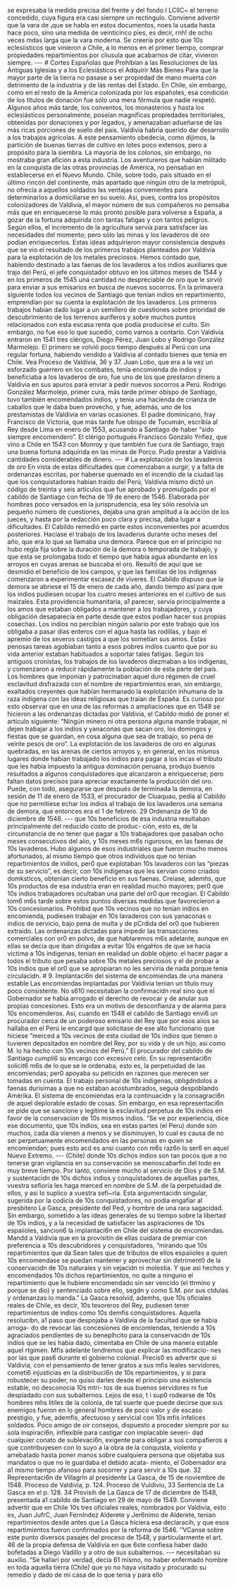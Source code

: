 se expresaba la medida precisa del frente y del fondo I LCIIC~ el terreno concedido, cuya figura era casi siernpre un rectingulo. Conviene advertir que la vara de ₁que se habla en estos documentos, noes la usada hasta hace poco, sino una medida de veinticinco pies, es decir, rnh! de ocho veces mdas larga que la vara moderna. Se creeria por esto que 10s eclesiisticos que vinieron a Chile, a lo menos en el primer tiempo, comprar propiedades repartimientos por cliusula que acabarnos de citar, vivieron siempre. --- # Cortes Españolas que Prohibían a las Resoluciones de las Antiguas Iglesias y a los Eclesiásticos el Adquirir Más Bienes Para que la mayor parte de la tierra no pasase a ser propiedad de mano muerta con detrimento de la industria y de las rentas del Estado. En Chile, sin embargo, como en el resto de la América colonizada por los españoles, esa condición de los títulos de donación fue sólo una mera fórmula que nadie respetó. Algunos años más tarde, los conventos, los monasterios y hasta los eclesiásticos personalmente, poseían magníficas propiedades territoriales, obtenidas por donaciones y por legados, y amenazaban adueñarse de las más ricas porciones de suelo del país. Valdivia habría querido dar desarrollo a los trabajos agrícolas. A este pensamiento obedecía, como dijimos, la partición de buenas tierras de cultivo en lotes poco extensos, pero a propósito para la siembra. La mayoría de los colonos, sin embargo, no mostraba gran afición a esta industria. Los aventureros que habían militado en la conquista de las otras provincias de América, no pensaban en establecerse en el Nuevo Mundo. Chile, sobre todo, país situado en el último rincón del continente, más apartado que ningún otro de la metrópoli, no ofrecía a aquellos soldados las ventajas convenientes para determinarlos a domiciliarse en su suelo. Así, pues, contra los propósitos colonizadores de Valdivia, el mayor número de sus compañeros no pensaba más que en enriquecerse lo más pronto posible para volverse a España, a gozar de la fortuna adquirida con tantas fatigas y con tantos peligros. Según ellos, el incremento de la agricultura servía para satisfacer las necesidades del momento; pero sólo las minas y los lavaderos de oro podían enriquecerlos. Estas ideas adquirieron mayor consistencia después que se vio el resultado de los primeros trabajos planteados por Valdivia para la explotación de los metales preciosos. Hemos contado que, habiendo destinado a las faenas de los lavaderos a los indios auxiliares que trajo del Perú, el jefe conquistador obtuvo en los últimos meses de 1544 y en los primeros de 1545 una cantidad no despreciable de oro que le sirvió para enviar a sus emisarios en busca de nuevos socorros. En la primavera siguiente todos los vecinos de Santiago que tenían indios en repartimiento, emprendían por su cuenta la explotación de los lavaderos. Los primeros trabajos habían dado lugar a un semillero de cuestiones sobre prioridad de descubrimiento de los terrenos auríferos y sobre muchos puntos relacionados con esta escasa renta que podía producirse el culto. Sin embargo, no fue eso lo que sucedió, como vamos a contarlo. Con Valdivia entraron en 1541 tres clérigos, Diego Pérez, Juan Lobo y Rodrigo González Marmolejo. El primero se volvió poco tiempo después al Perú con una regular fortuna, habiendo vendido a Valdivia al contado bienes que tenía en Chile. Vea Proceso de Valdivia, 36 y 37. Juan Lobo, que era a la vez un esforzado guerrero en los combates, tenía encomienda de indios y beneficiaba a los lavaderos de oro, fue uno de los que prestaron dinero a Valdivia en sus apuros para enviar a pedir nuevos socorros a Perú. Rodrigo González Marmolejo, primer cura, más tarde primer obispo de Santiago, tuvo también encomendados indios, y tenía una hacienda de crianza de caballos que le daba buen provecho, y fue, además, uno de los prestamistas de Valdivia en varias ocasiones. El padre dominicano, fray Francisco de Victoria, que más tarde fue obispo de Tucumán, escribía al Rey desde Lima en enero de 1553, acusando a Santiago de haber “sido siempre encomendero”. El clérigo portugués Francisco Gonzalo Ynfiez, que vino a Chile en 1543 con Monroy y que también fue cura de Santiago, trajo una buena fortuna adquirida en las minas de Porco. Pudo prestar a Valdivia cantidades considerables de dinero. --- # La explotación de los lavaderos de oro En vista de estas dificultades que comenzaban a surgir, y a falta de ordenanzas escritas, por haberse quemado en el incendio de la ciudad las que los conquistadores habían traído del Perú, Valdivia mismo dictó un código de treinta y seis artículos que fue aprobado y promulgado por el cabildo de Santiago con fecha de 19 de enero de 1546. Elaborada por hombres poco versados en la jurisprudencia, esa ley sólo resolvía un pequeño número de cuestiones, dejaba una gran amplitud a la acción de los jueces, y hasta por la redacción poco clara y precisa, daba lugar a dificultades. El Cabildo remediò en parte estos inconvenientes por acuerdos posteriores. Haciase el trabajo de los lavaderos durante ocho meses del año, que era lo que se llamaba una demora. Parece que en el principio no hubo regla fija sobre la duración de la demora o temporada de trabajo, y que esta se prolongaba todo el tiempo que había agua abundante en los arroyos en cuyas arenas se buscaba el oro. Resultó de aquí que se desmidió el beneficio de los campos, y que las familias de los indígenas comenzaron a experimentar escasez de víveres. El Cabildo dispuso que la demora se abriese el 15 de enero de cada año, dando tiempo así para que los indios pudiesen ocupar los cuatro meses anteriores en el cultivo de sus maizales. Esta providencia humanitaria, a1 parecer, servía principalmente a los amos que estaban obligados a mantener a los trabajadores, y cuya obligación desaparecía en parte desde que estos podían hacer sus propias cosechas. Los indios no percibían ningún salario por este trabajo que los obligaba a pasar días enteros con el agua hasta las rodillas, y bajo el apremio de los severos castigos a que los sometían sus amos. Estas penosas tareas agobiaban tanto a esos pobres indios cuanto que por su vida anterior estaban habituados a soportar tales fatigas. Según los antiguos cronistas, los trabajos de los lavaderos diezmaban a los indígenas, y comenzaron a reducir rápidamente la población de esta parte del país. Los hombres que imponían y patrocinaban aquel duro régimen de cruel esclavitud disfrazada con el nombre de repartimientos eran, sin embargo, exaltados creyentes que habían hermanado la explotación inhumana de la raza indígena con las ideas religiosas que traían de España. Es curioso por esto observar que en una de las reformas o ampliaciones que en 1548 se hicieron a las ordenanzas dictadas por Valdivia, el Cabildo midió de poner el artículo siguiente: “Ningún minero ni otra persona alguna mande trabajar, ni dejen trabajar a los indios y yanaconas que sacan oro, los domingos y fiestas que se guardan, en cosa alguna que sea de trabajo, so pena de veinte pesos de oro”. La explotación de los lavaderos de oro en algunas quebradas, en las arenas de ciertos arroyos y, en general, en los mismos lugares donde habían trabajado los indios para pagar a los incas el tributo que les había impuesto la antigua dominación peruana, produjo buenos resultados a algunos conquistadores que alcanzaron a enriquecerse; pero faltan datos precisos para apreciar exactamente la producción del oro. Puede, con todo, asegurarse que después de terminada la demora, en sesión de 11 de enero de 1533, el procurador de Cluaquau, pedía al Cabildo que no permitiese echar los indios al trabajo de los lavaderos una semana de demora, que entonces era el 1 de febrero. 29 Ordenanza de 10 de diciembre de 1548. --- que 10s beneficios de esa industria resultaban principalmente del reducido costo de produc- ción, esto es, de la circunstancia de no tener que pagar a 10s trabajadores que pasaban ocho meses consecutivos del aiio, y 10s meses m6s rigurosos, en las faenas de 10s lavaderos. Hubo algunos de esos industriales que fueron mucho menos afortunados, al mismo tiempo que otros individuos que no tenian repartimientos de indios, per0 que explotaban 10s lavaderos con las “piezas de su servicio”, es decir, con 10s indigenas que les servian como criados domksticos, obtenian cierto beneficio en sus faenas. Creiase, ademhs, que 10s productos de esa industria eran en realidad mucho mayores; per0 que 10s indios trabajadores ocultaban una parte del or0 que recogian. El Cabildo tom6 m6s tarde sobre estos puntos diversas medidas que favorecieron a 10s concesionarios. Prohibid que 10s vecinos que no tenian indios en encomienda, pudiesen trabajar en 10s lavaderos con sus yanaconas o indios de servicio, bajo pena de multa y de pCrdida del or0 que hubieren extraido. Las ordenanzas dictadas para impedir las transacciones comerciales con or0 en polvo, de que hablaremos m6s adelante, aunque en ellas se decia que iban dirigidas a evitar 10s engaHos de que se hacia victima a 10s indigenas, tenian en realidad un doble objeto: el hacer pagar a todos el tributo que pesaba sobre 10s metales preciosos y el de probar a 10s indios que el or0 que se apropiaran no les serviria de nada porque tenia circulacidn. # 9. Implantaci6n del sistema de encomiendas de una manera estable Las encomiendas implantadas por Valdivia tenian un titulo muy poco consistente. No s610 necesitaban la confirmacidn real sino que el Gobernador se habia arrogado el derecho de revocar y de anular sus propias concesiones. Esto era un motivo de desconfianza y de alarma para 10s encomenderos. Así, cuando en 1548 el cabildo de Santiago envi6 un procurador cerca de un poderoso emisario del Rey que por esos aiios se hallaba en el Perú le encargd que solicitase de ese alto funcionario que hiciese “merced a 10s vecinos de esta ciudad de 10s indios que tienen o tuvieren depositados en nombre del Rey, por su vida y de un hijo, asi como M. lo ha hecho con 10s vecinos del Perú.” El procurador del cabildo de Santiago cumpli6 su encargo con excesivo celo. En su representaci6n solicit6 m6s de lo que se le ordenaba, esto es, la perpetuidad de las encomiendas; per0 apoyaba su peticidn en razones que merecen ser tomadas en cuenta. El trabajo personal de 10s indigenas, obligdndolos a faenas durisimas a que no estaban acostumbrados, seguia despoblando Amérika. El sistema de encomiendas era la continuacidn y la consagraci6n de aquel deplorable estado de cosas. Sin embargo, en esa representaci6n se pide que se sancione y legitime la esclavitud perpetua de 10s indios en favor de la conservacion de 10s mismos indios. “Se ve por experiencia, dice ese documento, que 10s indios, sea en estas partes (el Peru) donde son muchos, cada dia vienen a menos y se disminuyen, lo cual es causa de no ser perpetuamente encomendados en las personas en quien se encomiendan; pues esto acd es ansi cuanto con m6s raz6n lo ser6 en aquel Nuevo Extremo. --- (Chile) donde 10s dichos indios son tan pocos que a no tenerse gran vigilancia en su conservación se menoscabarfin del todo en muy breve tiempo. Por tanto, conviene mucho al servicio de Dios y de S.M. y sustentacidn de 10s dichos indios y conquistadores de aquellas partes, vuestra sefioria les haga merced en nombre de S.M. de la perpetuidad de ellos, y asi lo suplico a vuestra sefi~ria. Esta argumentacidn singular, sugerida por la codicia de 10s conquistadores, no podia engafiar al presbitero La Gasca, presidente del Ped, y hombre de una rara sagacidad. Sin embargo, sometido a las ideas generales de su tiempo sobre la libertad de 10s indios, y a la necesidad de satisfacer las aspiraciones de 10s espaiioles, sancion6 la implantaci6n en Chile del sistema de encomiendas. Mandd a Valdivia que en la provisitin de ellas cuidara de premiar con preferencia a 10s descubridores y conquistadores, “mirando que 10s repartimientos que da Sean tales que de tributos de ellos espaiioles a quien 10s encomendase se puedan mantener y aprovechar sin detriment0 de la conservacidn de 10s naturales y sin vejacidn ni molestia. Y que asi hechos y encomendados 10s dichos repartimientos, no quite a ninguno el repartimiento que le hubiere encomendado sin ser vencido (el ttrmino y porque se dio) y sentenciado sobre ello, segdn y como S.M. por sus ctdulas y ordenanzas lo manda.” La Gasca resolvid, ademhs, que 10s oficiales reales de Chile, es decir, 10s tesoreros del Rey, pudiesen tener repartimientos de indios como 10s demfis conquistadores. Aquella resolucibn, a1 paso que despojaba a Valdivia de la facultad que se habia arroga- do de revocar las concesiones de encomiendas, teniendo a 10s agraciados pendientes de su beneplhcito para la conservacidn de 10s indios que se les habia dado, cimentaba en Chile de una manera estable aquel rtgimen. Mfis adelante tendremos que explicar las modificacio- nes por las que pas6 durante el gobierno colonial. Precis0 es advertir que si Valdivia, con el pensamiento de tener gratos a sus mfis leales servidores, cometi6 injusticias en la distribuci6n de 10s repartimientos, y si para robustecer su poder, no quiso darles desde el principio una existencia estable, no desconocia 10s mtri- tos de sus buenos servidores ni fue despiadado con sus subalternos. Lejos de eso, t i sup0 rodearse de 10s hombres mhs litiles de la colonia, de tal suerte que puede decirse que sus enemigos fueron en lo general hombres de poco valor y de escaso prestigio, y fue, ademfis, afectuoso y servicial con 10s mfis infelices soldados. Poco amigo de oir consejos, dispuesto a proceder siempre por su sola inspiraci6n, inflexible para castigar con implacable severi- dad cualquier conato de sublevaci6n, exigente para obligar a sus compafieros a que contribuyesen con lo suyo a la obra de la conquista, violento y arrebatado hasta poner manos sobre cualquiera persona que objetaba sus mandatos o que no le guardaba el debido acata- miento, el Gobemador era a1 mismo tiempo afanoso para socorrer y para servir a 10s que. 32 Representaci6n de Villagrln al presidente La Gasca, de 15 de noviembre de 1548. Proceso de Valdivia, p. 124. Proceso de Vuldiviu, 33 Sentencia de La Gasca en el p. 128. 34 Provisih de La Gasca de 17 de diciembre de 1548, presentada a1 cabildo de Santiago en 29 de mayo de 1549. Conviene advertir que en Chile 10s tres oficiales reales, nombrados por Valdivia, esto es, Juan JufrC, Juan Fernlndez Alderete y Jer6nimo de Alderete, tenian repartimientos desde antes que La Gasca hiciera esa declaracih, y que esos repartimientos fueron confirmados por la reforma de 1546. ’’VCanse sobre este punto diversos pasajes del proceso de 1548, y particularmente el art. 46 de la propia defensa de Valdivia en que 6ste confiesa haber dado bofetadas a Diego Vadillo y a otro de sus subalternos. --- necesitaban su auxilio. “Se hallari por verdad, decia 61 mismo, no haber enfermado hombre en toda aquella tierra (Chile) que yo no haya visitado y procurado su remedio y dado de mi casa de lo que tenia y para ello